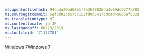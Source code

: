 ```yaml
---
ms.openlocfilehash: 94cada20ad68e1ffe3678826da4a09dc6377e803
ms.sourcegitcommit: 5ef0d02cb57c7153fd9d5417cdcad45665af832e
ms.translationtype: HT
ms.contentlocale: ja-JP
ms.lasthandoff: 08/29/2019
ms.locfileid: "71137781"
---
```

<span data-ttu-id="1c401-101">Windows 7</span><span class="sxs-lookup"><span data-stu-id="1c401-101">Windows 7</span></span>